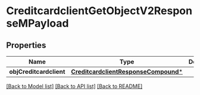 # CreditcardclientGetObjectV2ResponseMPayload

## Properties
Name | Type | Description | Notes
------------ | ------------- | ------------- | -------------
**objCreditcardclient** | [**CreditcardclientResponseCompound***](CreditcardclientResponseCompound.md) |  | 

[[Back to Model list]](../README.md#documentation-for-models) [[Back to API list]](../README.md#documentation-for-api-endpoints) [[Back to README]](../README.md)


